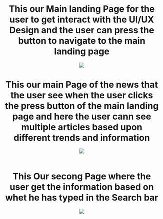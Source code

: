 <div align=center>
  <h1 text=bold> This our Main landing Page for the user to get interact with the UI/UX Design and the user can press the button to navigate to the main landing page</h1>
  <img src="https://github.com/RSharmaDevs/News-Pulse-APP/assets/158550524/ef786205-00e4-4307-a19a-86fff617aa65">
    <br>
    <h1 text=bold> This our main Page of the news that the user see when the user clicks the press button of the main landing page and here the user cann see multiple articles based upon different trends and information</h1>
    <img src="https://github.com/RSharmaDevs/News-Pulse-APP/assets/158550524/a165abec-ccea-47b8-ac87-3a49b23cef45"> 
    <br>
  <br>
        <h1 text=bold> This Our secong Page where the user get the information based on whet he has typed in the Search bar</h1>
        <img src="https://github.com/RSharmaDevs/News-Pulse-APP/assets/158550524/4e247c5b-a57b-46cc-be76-bb4157b0e531">
    <br>
</div>
